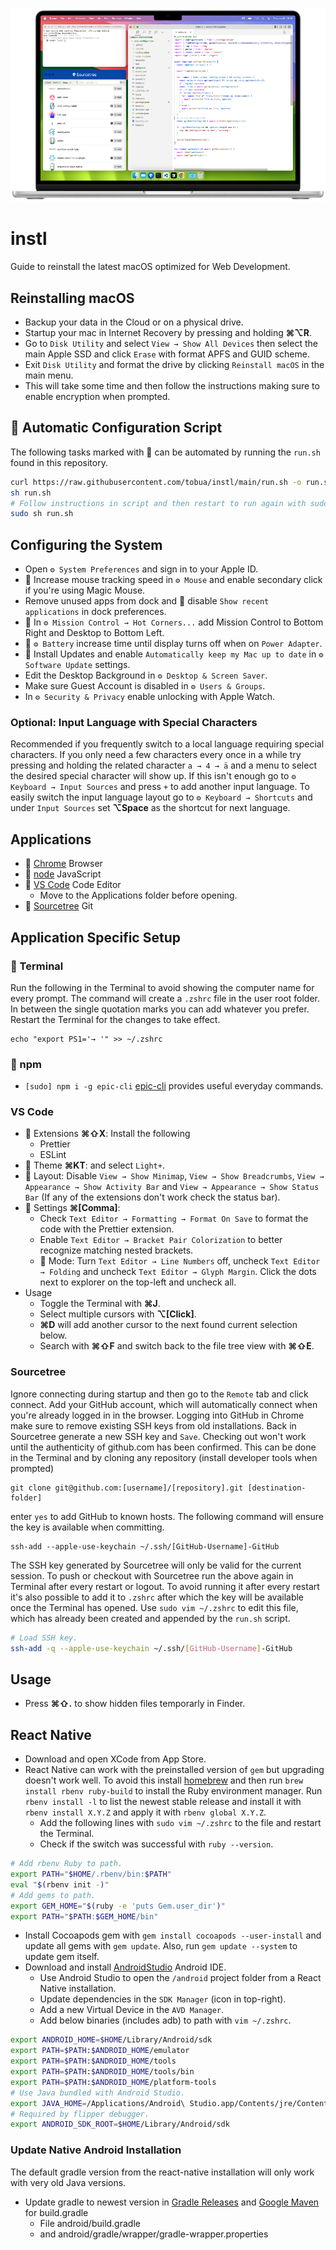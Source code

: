 <p align="center">
  <img src="https://raw.githubusercontent.com/tobua/instl/main/screenshot.png" alt="Screenshot after installation">
</p>

# instl

Guide to reinstall the latest macOS optimized for Web Development.

## Reinstalling macOS

- Backup your data in the Cloud or on a physical drive.
- Startup your mac in Internet Recovery by pressing and holding **⌘⌥R**.
- Go to `Disk Utility` and select `View → Show All Devices` then select the main Apple SSD and click `Erase` with format APFS and GUID scheme.
- Exit `Disk Utility` and format the drive by clicking `Reinstall macOS` in the main menu.
- This will take some time and then follow the instructions making sure to enable encryption when prompted.

## 🤖 Automatic Configuration Script

The following tasks marked with 🤖 can be automated by running the `run.sh` found in this repository.

```sh
curl https://raw.githubusercontent.com/tobua/instl/main/run.sh -o run.sh
sh run.sh
# Follow instructions in script and then restart to run again with sudo.
sudo sh run.sh
```

## Configuring the System

- Open `⚙️ System Preferences` and sign in to your Apple ID.
- 🤖 Increase mouse tracking speed in `⚙️ Mouse` and enable secondary click if you're using Magic Mouse.
- Remove unused apps from dock and 🤖 disable `Show recent applications` in dock preferences.
- 🤖 In `⚙️ Mission Control → Hot Corners...` add Mission Control to Bottom Right and Desktop to Bottom Left.
- 🤖 `⚙️ Battery` increase time until display turns off when on `Power Adapter`.
- 🤖 Install Updates and enable `Automatically keep my Mac up to date` in `⚙️ Software Update` settings.
- Edit the Desktop Background in `⚙️ Desktop & Screen Saver`.
- Make sure Guest Account is disabled in `⚙️ Users & Groups`.
- In `⚙️ Security & Privacy` enable unlocking with Apple Watch.

### Optional: Input Language with Special Characters

Recommended if you frequently switch to a local language requiring special characters. If you only need a few characters every once in a while try pressing and holding the related character `a → 4 → ä` and a menu to select the desired special character will show up. If this isn't enough go to `⚙️ Keyboard → Input Sources` and press `+` to add another input language. To easily switch the input language layout go to `⚙️ Keyboard → Shortcuts` and under `Input Sources` set **⌥Space** as the shortcut for next language.

## Applications

- 🤖 [Chrome](https://www.google.com/chrome/) Browser
- 🤖 [node](https://nodejs.org) JavaScript
- 🤖 [VS Code](https://code.visualstudio.com/) Code Editor
  - Move to the Applications folder before opening.
- 🤖 [Sourcetree](https://www.sourcetreeapp.com/) Git

## Application Specific Setup

### 🤖 Terminal

Run the following in the Terminal to avoid showing the computer name for every prompt. The command will create a `.zshrc` file in the user root folder. In between the single quotation marks you can add whatever you prefer. Restart the Terminal for the changes to take effect.

```
echo "export PS1='→ '" >> ~/.zshrc
```

### 🤖 npm

- `[sudo] npm i -g epic-cli` [epic-cli](http://github.com/tobua/epic-cli) provides useful everyday commands.

### VS Code

- 🤖 Extensions **⌘⇧X**: Install the following
  - Prettier
  - ESLint
- 🤖 Theme **⌘KT**: and select `Light+`.
- 🤖 Layout: Disable `View → Show Minimap`, `View → Show Breadcrumbs`, `View → Appearance → Show Activity Bar` and `View → Appearance → Show Status Bar` (If any of the extensions don't work check the status bar).
- 🤖 Settings **⌘[Comma]**:
  - Check `Text Editor → Formatting → Format On Save` to format the code with the Prettier extension.
  - Enable `Text Editor → Bracket Pair Colorization` to better recognize matching nested brackets.
  - 🥷 Mode: Turn `Text Editor → Line Numbers` off, uncheck `Text Editor → Folding` and uncheck `Text Editor → Glyph Margin`. Click the dots next to explorer on the top-left and uncheck all.
- Usage
  - Toggle the Terminal with **⌘J**.
  - Select multiple cursors with **⌥[Click]**.
  - **⌘D** will add another cursor to the next found current selection below.
  - Search with **⌘⇧F** and switch back to the file tree view with **⌘⇧E**.

### Sourcetree

Ignore connecting during startup and then go to the `Remote` tab and click connect. Add your GitHub account, which will automatically connect when you're already logged in in the browser. Logging into GitHub in Chrome make sure to remove existing SSH keys from old installations. Back in Sourcetree generate a new SSH key and `Save`. Checking out won't work until the authenticity of github.com has been confirmed. This can be done in the Terminal and by cloning any repository (install developer tools when prompted)

```
git clone git@github.com:[username]/[repository].git [destination-folder]
```

enter `yes` to add GitHub to known hosts. The following command will ensure the key is available when committing.

```
ssh-add --apple-use-keychain ~/.ssh/[GitHub-Username]-GitHub
```

The SSH key generated by Sourcetree will only be valid for the current session. To push or checkout with Sourcetree run the above again in Terminal after every restart or logout. To avoid running it after every restart it's also possible to add it to `.zshrc` after which the key will be available once the Terminal has opened. Use `sudo vim ~/.zshrc` to edit this file, which has already been created and appended by the `run.sh` script.

```sh
# Load SSH key.
ssh-add -q --apple-use-keychain ~/.ssh/[GitHub-Username]-GitHub
```

## Usage

- Press **⌘⇧.** to show hidden files temporarly in Finder.

## React Native

- Download and open XCode from App Store.
- React Native can work with the preinstalled version of `gem` but upgrading doesn't work well. To avoid this install [homebrew](https://brew.sh/) and then run `brew install rbenv ruby-build` to install the Ruby environment manager. Run `rbenv install -l` to list the newest stable release and install it with `rbenv install X.Y.Z` and apply it with `rbenv global X.Y.Z`.
  - Add the following lines with `sudo vim ~/.zshrc` to the file and restart the Terminal.
  - Check if the switch was successful with `ruby --version`.

```sh
# Add rbenv Ruby to path.
export PATH="$HOME/.rbenv/bin:$PATH"
eval "$(rbenv init -)"
# Add gems to path.
export GEM_HOME="$(ruby -e 'puts Gem.user_dir')"
export PATH="$PATH:$GEM_HOME/bin"
```

- Install Cocoapods gem with `gem install cocoapods --user-install` and update all gems with `gem update`. Also, run `gem update --system` to update gem itself.
- Download and install [AndroidStudio](https://developer.android.com/studio) Android IDE.
  - Use Android Studio to open the `/android` project folder from a React Native installation.
  - Update dependencies in the `SDK Manager` (icon in top-right).
  - Add a new Virtual Device in the `AVD Manager`.
  - Add below binaries (includes adb) to path with `vim ~/.zshrc`.

```sh
export ANDROID_HOME=$HOME/Library/Android/sdk
export PATH=$PATH:$ANDROID_HOME/emulator
export PATH=$PATH:$ANDROID_HOME/tools
export PATH=$PATH:$ANDROID_HOME/tools/bin
export PATH=$PATH:$ANDROID_HOME/platform-tools
# Use Java bundled with Android Studio.
export JAVA_HOME=/Applications/Android\ Studio.app/Contents/jre/Contents/Home
# Required by flipper debugger.
export ANDROID_SDK_ROOT=$HOME/Library/Android/sdk
```

### Update Native Android Installation

The default gradle version from the react-native installation will only work with very old Java versions.

- Update gradle to newest version in [Gradle Releases](https://gradle.org/releases/) and [Google Maven](https://maven.google.com/web/index.html?q=gradle#com.android.tools.build:gradle) for build.gradle
  - File android/build.gradle
  - and android/gradle/wrapper/gradle-wrapper.properties
